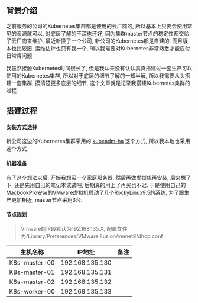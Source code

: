 ## 背景介绍



之前服务的公司的Kubernetes集群都是使用的云厂商的, 所以基本上只要会使用常见的资源就可以, 对底层了解的不深也还好, 因为集群master节点的稳定性都交给了云厂商来维护, 最近新换了一个公司,  新公司的Kubernetes都是自建的, 而且版本也比较旧, 运维估计也只有我一个, 所以我需要对Kubernetes非常熟悉才能应付日常得问题.



我虽然接触Kubernetes时间很长了, 但是我从来没有认认真真搭建过一套生产可以使用的Kubernetes集群, 所以对于底层的细节了解的一知半解, 所以我需要从头搭建一套集群, 摸清楚更多底层的细节, 这个文章就是记录我搭建Kubernetes集群的过程.



## 搭建过程

#### 安装方式选择



新公司这边的Kubernetes集群采用的 [kubeadm-ha](https://github.com/TimeBye/kubeadm-ha) 这个方式, 所以我本地也采用这个方式.



#### 机器准备



有了这个想法以后, 开始我想买一个家庭服务器, 然后再做虚拟机再安装, 后来想了下, 还是先用自己的笔记本试试吧, 后期真的用上了再买也不迟. 于是使用自己的MacbookPro安装的VMware虚拟机启动了几个RockyLinux9.5的系统, 为了跟生产更加相近, master节点采用3台.



#### 节点规划



> Vmware的IP段默认为192.168.135.X, 配置文件为/Library/Preferences/VMware Fusion/vmnet8/dhcp.conf



|   主机名称    |     IP地址      | 备注 |
| :-----------: | :-------------: | :--: |
| K8s-master-00 | 192.168.135.130 |      |
| K8s-master-01 | 192.168.135.131 |      |
| K8s-master-02 | 192.168.135.132 |      |
| K8s-worker-00 | 192.168.135.133 |      |

